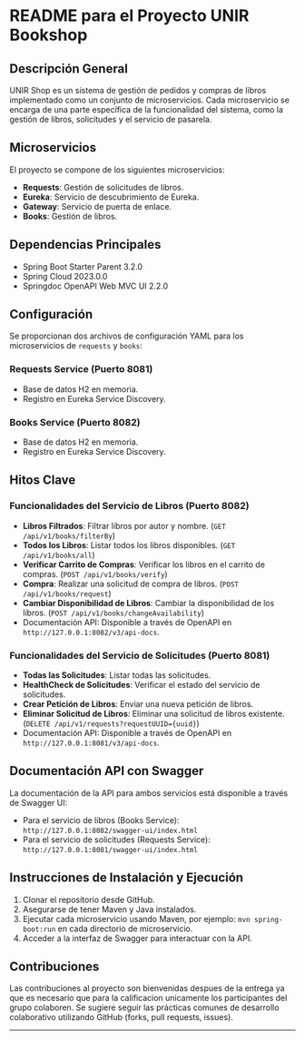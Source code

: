 # README para el Proyecto UNIR Bookshop

## Descripción General
UNIR Shop es un sistema de gestión de pedidos y compras de libros implementado como un conjunto de microservicios. Cada microservicio se encarga de una parte específica de la funcionalidad del sistema, como la gestión de libros, solicitudes y el servicio de pasarela.

## Microservicios
El proyecto se compone de los siguientes microservicios:
- **Requests**: Gestión de solicitudes de libros.
- **Eureka**: Servicio de descubrimiento de Eureka.
- **Gateway**: Servicio de puerta de enlace.
- **Books**: Gestión de libros.

## Dependencias Principales
- Spring Boot Starter Parent 3.2.0
- Spring Cloud 2023.0.0
- Springdoc OpenAPI Web MVC UI 2.2.0

## Configuración
Se proporcionan dos archivos de configuración YAML para los microservicios de `requests` y `books`:

### Requests Service (Puerto 8081)
- Base de datos H2 en memoria.
- Registro en Eureka Service Discovery.

### Books Service (Puerto 8082)
- Base de datos H2 en memoria.
- Registro en Eureka Service Discovery.

## Hitos Clave

### Funcionalidades del Servicio de Libros (Puerto 8082)
- **Libros Filtrados**: Filtrar libros por autor y nombre. (`GET /api/v1/books/filterBy`)
- **Todos los Libros**: Listar todos los libros disponibles. (`GET /api/v1/books/all`)
- **Verificar Carrito de Compras**: Verificar los libros en el carrito de compras. (`POST /api/v1/books/verify`)
- **Compra**: Realizar una solicitud de compra de libros. (`POST /api/v1/books/request`)
- **Cambiar Disponibilidad de Libros**: Cambiar la disponibilidad de los libros. (`POST /api/v1/books/changeAvailability`)
- Documentación API: Disponible a través de OpenAPI en `http://127.0.0.1:8082/v3/api-docs`.

### Funcionalidades del Servicio de Solicitudes (Puerto 8081)
- **Todas las Solicitudes**: Listar todas las solicitudes.
- **HealthCheck de Solicitudes**: Verificar el estado del servicio de solicitudes.
- **Crear Petición de Libros**: Enviar una nueva petición de libros.
- **Eliminar Solicitud de Libros**: Eliminar una solicitud de libros existente. (`DELETE /api/v1/requests?requestUUID={uuid}`)
- Documentación API: Disponible a través de OpenAPI en `http://127.0.0.1:8081/v3/api-docs`.


## Documentación API con Swagger
La documentación de la API para ambos servicios está disponible a través de Swagger UI:
- Para el servicio de libros (Books Service): `http://127.0.0.1:8082/swagger-ui/index.html`
- Para el servicio de solicitudes (Requests Service): `http://127.0.0.1:8081/swagger-ui/index.html`

## Instrucciones de Instalación y Ejecución
1. Clonar el repositorio desde GitHub.
2. Asegurarse de tener Maven y Java instalados.
3. Ejecutar cada microservicio usando Maven, por ejemplo: `mvn spring-boot:run` en cada directorio de microservicio.
4. Acceder a la interfaz de Swagger para interactuar con la API.

## Contribuciones
Las contribuciones al proyecto son bienvenidas despues de la entrega ya que es necesario que para la calificacion unicamente los participantes del grupo colaboren. Se sugiere seguir las prácticas comunes de desarrollo colaborativo utilizando GitHub (forks, pull requests, issues).

---
